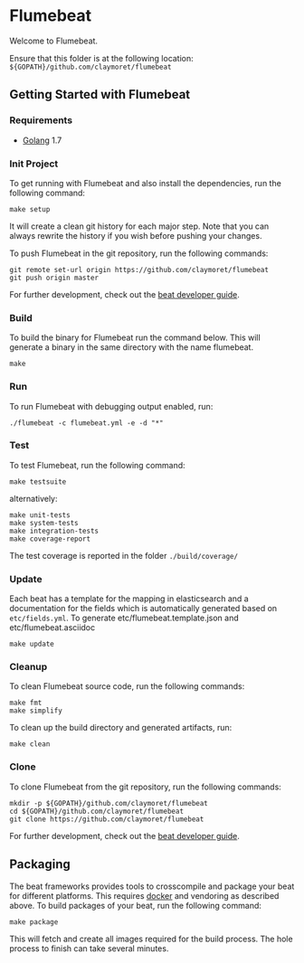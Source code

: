 # Flumebeat

Welcome to Flumebeat.

Ensure that this folder is at the following location:
`${GOPATH}/github.com/claymoret/flumebeat`

## Getting Started with Flumebeat

### Requirements

* [Golang](https://golang.org/dl/) 1.7

### Init Project
To get running with Flumebeat and also install the
dependencies, run the following command:

```
make setup
```

It will create a clean git history for each major step. Note that you can always rewrite the history if you wish before pushing your changes.

To push Flumebeat in the git repository, run the following commands:

```
git remote set-url origin https://github.com/claymoret/flumebeat
git push origin master
```

For further development, check out the [beat developer guide](https://www.elastic.co/guide/en/beats/libbeat/current/new-beat.html).

### Build

To build the binary for Flumebeat run the command below. This will generate a binary
in the same directory with the name flumebeat.

```
make
```


### Run

To run Flumebeat with debugging output enabled, run:

```
./flumebeat -c flumebeat.yml -e -d "*"
```


### Test

To test Flumebeat, run the following command:

```
make testsuite
```

alternatively:
```
make unit-tests
make system-tests
make integration-tests
make coverage-report
```

The test coverage is reported in the folder `./build/coverage/`

### Update

Each beat has a template for the mapping in elasticsearch and a documentation for the fields
which is automatically generated based on `etc/fields.yml`.
To generate etc/flumebeat.template.json and etc/flumebeat.asciidoc

```
make update
```


### Cleanup

To clean  Flumebeat source code, run the following commands:

```
make fmt
make simplify
```

To clean up the build directory and generated artifacts, run:

```
make clean
```


### Clone

To clone Flumebeat from the git repository, run the following commands:

```
mkdir -p ${GOPATH}/github.com/claymoret/flumebeat
cd ${GOPATH}/github.com/claymoret/flumebeat
git clone https://github.com/claymoret/flumebeat
```


For further development, check out the [beat developer guide](https://www.elastic.co/guide/en/beats/libbeat/current/new-beat.html).


## Packaging

The beat frameworks provides tools to crosscompile and package your beat for different platforms. This requires [docker](https://www.docker.com/) and vendoring as described above. To build packages of your beat, run the following command:

```
make package
```

This will fetch and create all images required for the build process. The hole process to finish can take several minutes.
